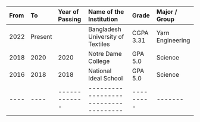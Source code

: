 | From | To | Year of Passing | Name of the Institution | Grade | Major / Group |
| :--- | :-- | :------------- | :---------------------- | :---- | :------------ |
| 2022 | Present |            | Bangladesh University of Textiles | CGPA 3.31 | Yarn Engineering |
| 2018 | 2020 | 2020          | Notre Dame College                | GPA 5.0   | Science |
| 2016 | 2018 | 2018          | National Ideal School                | GPA 5.0   | Science |
| ---- | ---- | ------------- | ------------------------------------ | --------- | ------- |
